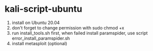 # kali-script-ubuntu
1. install on Ubuntu 20.04
2. don't forget to change permission with sudo chmod +x
3. run install_tools.sh first, when failed install paramspider, use script error_install_paramspider.sh
4. install metasploit (optional)
